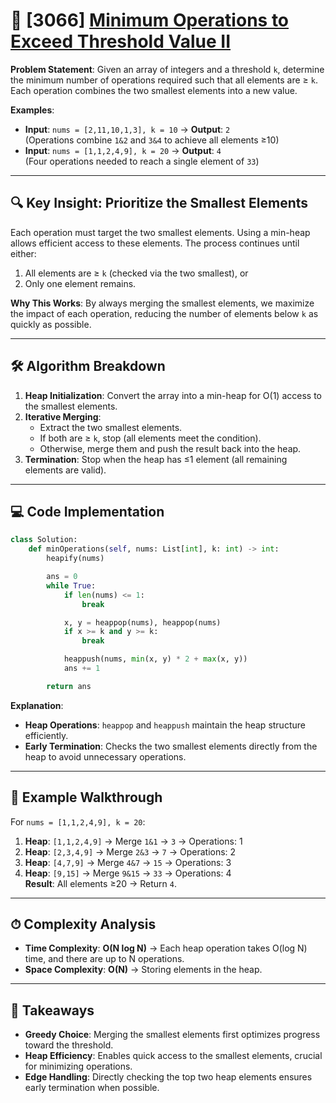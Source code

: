 # 🚀 [3066] [Minimum Operations to Exceed Threshold Value II](../medium/3066.py)

**Problem Statement**: Given an array of integers and a threshold `k`, determine the minimum number of operations required such that all elements are ≥ `k`. Each operation combines the two smallest elements into a new value.

**Examples**:

-   **Input**: `nums = [2,11,10,1,3], k = 10` → **Output**: `2`  
    (Operations combine `1&2` and `3&4` to achieve all elements ≥10)
-   **Input**: `nums = [1,1,2,4,9], k = 20` → **Output**: `4`  
    (Four operations needed to reach a single element of `33`)

---

## 🔍 **Key Insight: Prioritize the Smallest Elements**

Each operation must target the two smallest elements. Using a min-heap allows efficient access to these elements. The process continues until either:

1. All elements are ≥ `k` (checked via the two smallest), or
2. Only one element remains.

**Why This Works**: By always merging the smallest elements, we maximize the impact of each operation, reducing the number of elements below `k` as quickly as possible.

---

## 🛠 **Algorithm Breakdown**

1. **Heap Initialization**: Convert the array into a min-heap for O(1) access to the smallest elements.
2. **Iterative Merging**:
    - Extract the two smallest elements.
    - If both are ≥ `k`, stop (all elements meet the condition).
    - Otherwise, merge them and push the result back into the heap.
3. **Termination**: Stop when the heap has ≤1 element (all remaining elements are valid).

---

## 💻 **Code Implementation**

```python
class Solution:
    def minOperations(self, nums: List[int], k: int) -> int:
        heapify(nums)

        ans = 0
        while True:
            if len(nums) <= 1:
                break

            x, y = heappop(nums), heappop(nums)
            if x >= k and y >= k:
                break

            heappush(nums, min(x, y) * 2 + max(x, y))
            ans += 1

        return ans
```

**Explanation**:

-   **Heap Operations**: `heappop` and `heappush` maintain the heap structure efficiently.
-   **Early Termination**: Checks the two smallest elements directly from the heap to avoid unnecessary operations.

---

## 🧩 **Example Walkthrough**

For `nums = [1,1,2,4,9], k = 20`:

1. **Heap**: `[1,1,2,4,9]` → Merge `1&1` → `3` → Operations: 1
2. **Heap**: `[2,3,4,9]` → Merge `2&3` → `7` → Operations: 2
3. **Heap**: `[4,7,9]` → Merge `4&7` → `15` → Operations: 3
4. **Heap**: `[9,15]` → Merge `9&15` → `33` → Operations: 4  
   **Result**: All elements ≥20 → Return `4`.

---

## ⏱ **Complexity Analysis**

-   **Time Complexity**: **O(N log N)** → Each heap operation takes O(log N) time, and there are up to N operations.
-   **Space Complexity**: **O(N)** → Storing elements in the heap.

---

## 🎯 **Takeaways**

-   **Greedy Choice**: Merging the smallest elements first optimizes progress toward the threshold.
-   **Heap Efficiency**: Enables quick access to the smallest elements, crucial for minimizing operations.
-   **Edge Handling**: Directly checking the top two heap elements ensures early termination when possible.
